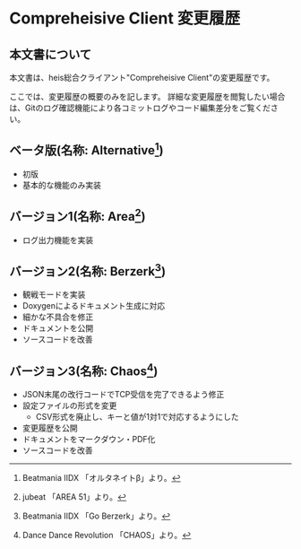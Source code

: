 # Compreheisive Client 変更履歴

## 本文書について

本文書は、heis総合クライアント"Compreheisive Client"の変更履歴です。

ここでは、変更履歴の概要のみを記します。
詳細な変更履歴を閲覧したい場合は、Gitのログ確認機能により各コミットログやコード編集差分をご覧ください。



## ベータ版(名称: Alternative[^Beta])

- 初版
- 基本的な機能のみ実装



## バージョン1(名称: Area[^V1])

- ログ出力機能を実装



## バージョン2(名称: Berzerk[^V2])

- 観戦モードを実装
- Doxygenによるドキュメント生成に対応
- 細かな不具合を修正
- ドキュメントを公開
- ソースコードを改善



## バージョン3(名称: Chaos[^V3])

- JSON末尾の改行コードでTCP受信を完了できるよう修正
- 設定ファイルの形式を変更
  - CSV形式を廃止し、キーと値が1対1で対応するようにした
- 変更履歴を公開
- ドキュメントをマークダウン・PDF化
- ソースコードを改善



[^Beta]: Beatmania IIDX 「オルタネイトβ」より。
[^V1]: jubeat 「AREA 51」より。
[^V2]: Beatmania IIDX 「Go Berzerk」より。
[^V3]: Dance Dance Revolution 「CHAOS」より。

